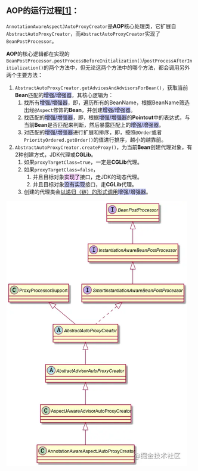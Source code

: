 ## AOP的运行过程[[1]](https://juejin.cn/post/6844903970658320391)：

`AnnotationAwareAspectJAutoProxyCreator`是**AOP**核心处理类，它扩展自`AbstractAutoProxyCreator`，而`AbstractAutoProxyCreator`实现了`BeanPostProcessor`。

**AOP**的核心逻辑都在实现的`BeanPostProcessor.postProcessBeforeInitialization()`/`postProcessAfterInitialization()`的两个方法中，但无论这两个方法中的哪个方法，都会调用另外两个主要方法：

1. `AbstractAutoProxyCreator.getAdvicesAndAdvisorsForBean()`，获取当前**Bean**匹配的<span style=background:#c9ccff>增强/增强器</span>，其核心逻辑为：
   1. 找所有<span style=background:#c9ccff>增强/增强器</span>，即，遍历所有的BeanName，根据BeanName筛选出经`@Aspect`修饰的**Bean**，并创建<span style=background:#c9ccff>增强/增强器</span>。
   2. 找匹配的<span style=background:#c9ccff>增强/增强器</span>，即，根据<span style=background:#c9ccff>增强/增强器</span>的**Pointcut**中的表达式，与当前**Bean**是否匹配来判断，然后暴露匹配上的<span style=background:#c9ccff>增强/增强器</span>。
   3. 对匹配的<span style=background:#c9ccff>增强/增强器</span>进行扩展和排序，即，按照`@Order`或者`PriorityOrdered.getOrder()`的值进行排序，越小的越靠前。
2. `AbstractAutoProxyCreator.createProxy()`，为当前**Bean**创建代理对象，有2种创建方式，JDK代理或**CGLib**。
   1. 如果`proxyTargetClass=true`，一定是**CGLib**代理。
   2. 如果`proxyTargetClass=false`，
      1. 并且目标对象<span style=background:#f8d2ff>实现了</span>接口，走JDK的动态代理。
      2. 并且目标对象<span style=background:#c9ccff>没有实现</span>接口，走**CGLib**代理。
   3. 创建的代理类会[以递归（链）的形式调用](https://mp.weixin.qq.com/s?__biz=MzA4ODI0MTIxOA==&mid=2257484863&idx=1&sn=ee579cb36edbcd8f3ed86a0c4583e016&chksm=9357f912a42070045e7cb31ecb4c435fa410ba46915b16611ba795a10453d5b82282cc3f0319&scene=178&cur_album_id=1529509474028355587#rd)<span style=background:#c9ccff>增强/增强器</span>。

![](../images/5/annotation-aware-aspect-j-auto-proxy-creator.awebp)
